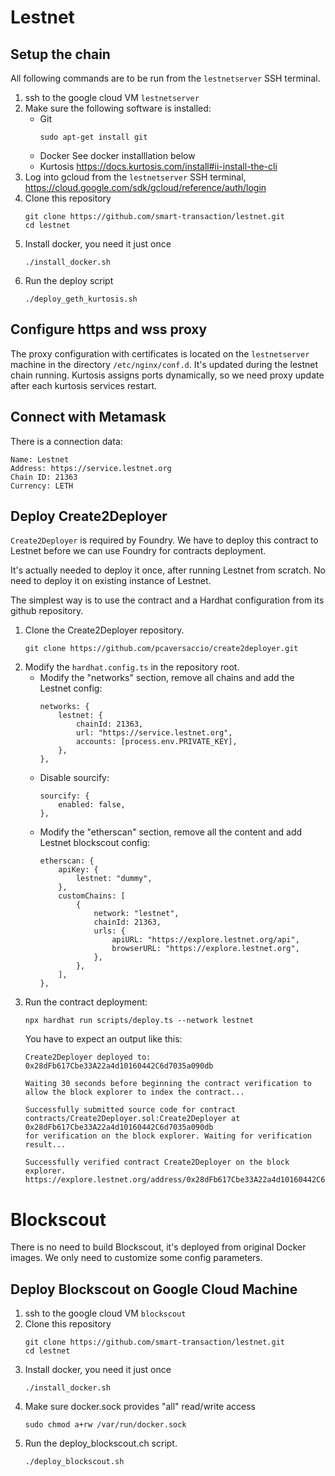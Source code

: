 # Lestnet

## Setup the chain

All following commands are to be run from the `lestnetserver` SSH terminal.

1.  ssh to the google cloud VM `lestnetserver`
1.  Make sure the following software is installed:
    -   Git
        ```
        sudo apt-get install git
        ```
    -   Docker
        See docker installlation below
    -   Kurtosis
        https://docs.kurtosis.com/install#ii-install-the-cli
1.  Log into gcloud from the `lestnetserver` SSH terminal, https://cloud.google.com/sdk/gcloud/reference/auth/login
1.  Clone this repository
    ```
    git clone https://github.com/smart-transaction/lestnet.git
    cd lestnet
    ```
1.  Install docker, you need it just once 
    ```
    ./install_docker.sh
    ```
1.  Run the deploy script
    ```
    ./deploy_geth_kurtosis.sh
    ```

## Configure https and wss proxy

The proxy configuration with certificates is located on the `lestnetserver` machine in the directory `/etc/nginx/conf.d`. It's updated during the lestnet chain running. Kurtosis assigns ports dynamically, so we need proxy update after each kurtosis services restart.

## Connect with Metamask

There is a connection data:

```
Name: Lestnet
Address: https://service.lestnet.org
Chain ID: 21363
Currency: LETH
```

## Deploy Create2Deployer

`Create2Deployer` is required by Foundry. We have to deploy this contract to Lestnet before we can use Foundry for contracts deployment.

It's actually needed to deploy it once, after running Lestnet from scratch. No need to deploy it on existing instance of Lestnet.

The simplest way is to use the contract and a Hardhat configuration from its github repository.

1.  Clone the Create2Deployer repository.
    ```
    git clone https://github.com/pcaversaccio/create2deployer.git
    ```
1.  Modify the `hardhat.config.ts` in the repository root.
    -  Modify the "networks" section, remove all chains and add the Lestnet config:
        ```
        networks: {
            lestnet: {
                chainId: 21363,
                url: "https://service.lestnet.org",
                accounts: [process.env.PRIVATE_KEY],
            },
        },
        ```
    -   Disable sourcify:
        ```
        sourcify: {
            enabled: false,
        },
        ```
    -   Modify the "etherscan" section, remove all the content and add Lestnet blockscout config:
        ```
        etherscan: {
            apiKey: {
                lestnet: "dummy",
            },
            customChains: [
                {
                    network: "lestnet",
                    chainId: 21363,
                    urls: {
                        apiURL: "https://explore.lestnet.org/api",
                        browserURL: "https://explore.lestnet.org",
                    },
                },
            ],
        },
        ```
1.  Run the contract deployment:
    ```
    npx hardhat run scripts/deploy.ts --network lestnet
    ```
    You have to expect an output like this:
    ```
    Create2Deployer deployed to: 0x28dFb617Cbe33A22a4d10160442C6d7035a090db

    Waiting 30 seconds before beginning the contract verification to allow the block explorer to index the contract...

    Successfully submitted source code for contract
    contracts/Create2Deployer.sol:Create2Deployer at 0x28dFb617Cbe33A22a4d10160442C6d7035a090db
    for verification on the block explorer. Waiting for verification result...

    Successfully verified contract Create2Deployer on the block explorer.
    https://explore.lestnet.org/address/0x28dFb617Cbe33A22a4d10160442C6d7035a090db#code
    ```

# Blockscout

There is no need to build Blockscout, it's deployed from original Docker images. We only need to customize some config parameters.

## Deploy Blockscout on Google Cloud Machine

1.  ssh to the google cloud VM `blockscout`
1.  Clone this repository
    ```
    git clone https://github.com/smart-transaction/lestnet.git
    cd lestnet
    ```
1.  Install docker, you need it just once 
    ```
    ./install_docker.sh
    ```
1.  Make sure docker.sock provides "all" read/write access
    ```
    sudo chmod a+rw /var/run/docker.sock
    ```
1.  Run the deploy_blockscout.ch script.
    ```
    ./deploy_blockscout.sh
    ```

